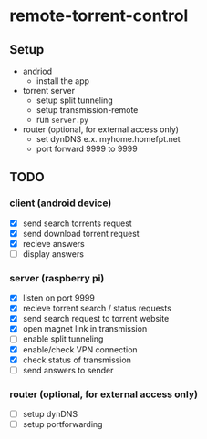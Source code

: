 # remote-torrent-control

## Setup
* andriod
  * install the app
* torrent server
  * setup split tunneling
  * setup transmission-remote
  * run ```server.py```
* router (optional, for external access only)
  * set dynDNS e.x. myhome.homefpt.net
  * port forward 9999 to <rasp pi IP> 9999

## TODO
### client (android device) 
- [X] send search torrents request
- [X] send download torrent request
- [X] recieve answers
- [ ] display answers
### server (raspberry pi)
- [X] listen on port 9999
- [X] recieve torrent search / status requests
- [X] send search request to torrent website
- [X] open magnet link in transmission
- [ ] enable split tunneling
- [X] enable/check VPN connection
- [X] check status of transmission
- [ ] send answers to sender
 ### router (optional, for external access only)
- [ ] setup dynDNS
- [ ] setup portforwarding
